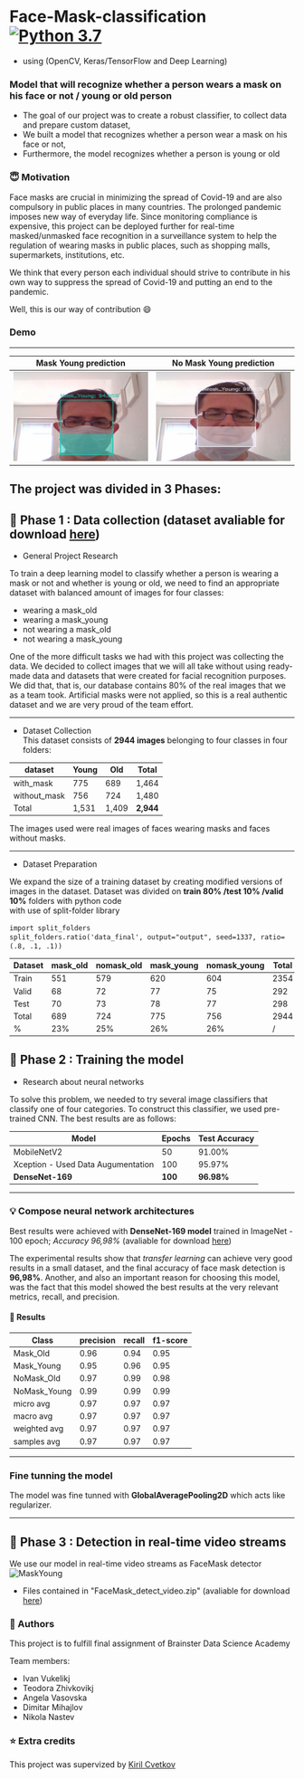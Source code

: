 # Face-Mask-classification [![Python 3.7](https://img.shields.io/badge/python-3.7-blue.svg)](https://www.python.org/downloads/release/python-370/)
-  using (OpenCV, Keras/TensorFlow and Deep Learning)

### Model that will recognize whether a person wears a mask on his face or not / young or old person 
- The goal of our project was to create a robust classifier, to collect data and prepare custom dataset,
- We built a model that recognizes whether a person wear a mask on his face or not,
- Furthermore, the model recognizes whether a person is young or old

### :innocent: Motivation
Face masks are crucial in minimizing the spread of Covid-19 and are also compulsory in public places in many countries. The prolonged pandemic imposes new way of everyday life. Since monitoring compliance is expensive, this project can be deployed further for real-time masked/unmasked face recognition in a surveillance system to help the regulation of wearing masks in public places, such as shopping malls, supermarkets, institutions, etc.

We think that every person each individual should strive to contribute in his own way to suppress the spread of Covid-19 and putting an end to the pandemic.

Well, this is our way of contribution :smile:

### Demo
__________________________________________________________________________
| Mask Young prediction       |  No Mask Young prediction   |
:-------------------------:|:-------------------------:
![MaskYoung](Prediction/MaskYoung.jpg)  |  ![NoMaskYoung](Prediction/NoMaskYoung.jpg) 

## The project was divided in 3 Phases:
## :open_file_folder: Phase 1 : Data collection (dataset avaliable for download [here](https://drive.google.com/file/d/1_Aj3mrR_t1y2gpOGhz1S_jHa6CXnP1ZL/view?usp=sharing))
- General Project Research

To train a deep learning model to classify whether a person is wearing a mask or not and whether is young or old, we need to find an appropriate dataset with balanced amount of images for four classes:
* wearing a mask_old
* wearing a mask_young
* not wearing a mask_old
* not wearing a mask_young

One of the more difficult tasks we had with this project was collecting the data. We decided to collect images that we will all take without using ready-made data and datasets that were created for facial recognition purposes. We did that, that is, our database contains 80% of the real images that we as a team took. Artificial masks were not applied, so this is a real authentic dataset and we are very proud of the team effort.
_________________________________________________________________________________
- Dataset Collection  
This dataset consists of **2944 images** belonging to four classes in four folders:

| dataset         | Young       | Old          | Total     |      
| -------------   | ------------| -------------|-----------|
| with_mask       | 775         | 689          | 1,464     |
| without_mask    | 756         | 724          | 1,480     |   
| Total           |1,531        |1,409         | **2,944**    |

The images used were real images of faces wearing masks and faces without masks.
_____________________________________________________________________________________
- Dataset Preparation  

We expand the size of a training dataset by creating modified versions of images in the dataset. 
Dataset was divided on **train 80% /test 10% /valid 10%** folders with python code   
with use of split-folder library  
```
import split_folders
split_folders.ratio('data_final', output="output", seed=1337, ratio=(.8, .1, .1))
```

|Dataset  |mask_old     |nomask_old  |mask_young     |nomask_young   |Total     |%     |
|-----    | -----       | -----      |  -----        |  -----        | -----    |----- |
|Train	  |551	        |579	     |620	     |604	     |2354	|80%   |
|Valid	  |68	        |72	     |77	     |75	     |292	|10%   |
|Test	  |70	        |73	     |78	     |77	     |298	|10%   |
|Total	  |689	        |724	     |775	     |756	     |2944	| /    |
|%	  |23%	        |25%	     |26%	     |26%	     |	/       | /    |


## :muscle: Phase 2 : Training the model
- Research about neural networks  

To solve this problem, we needed to try several image classifiers that classify one of four categories. To construct this classifier, we used pre-trained CNN.
The best results are as follows:

| Model         | Epochs        | Test Accuracy|      
| ------------- | ------------- | -------------|
| MobileNetV2   | 50            | 91.00%
| Xception - Used Data Augumentation     | 100           | 95.97%
| **DenseNet-169**  | **100**           | **96.98%**      | 
__________________________________________________________________________________________________
### :bulb: Compose neural network architectures  
Best results were achieved with **DenseNet-169 model** trained in ImageNet  - 100 epoch; *Accuracy 96,98%*  (avaliable for download [here](https://drive.google.com/file/d/1br82NTJzuguYaARf9DP5Z4tO9ai1rH5R/view?usp=sharing)) 

The experimental results show that *transfer learning* can achieve very good results in a small dataset, and the final accuracy of face mask detection is **96,98%**.
Another, and also an important reason for choosing this model, was the fact that this model showed the best results at the very relevant metrics, recall, and precision.

#### :key: Results

| Class         | precision     | recall       | f1-score    |     
| ------------- | ------------- | -------------|------------ |
| Mask_Old      | 0.96          | 0.94         |   0.95      |
| Mask_Young    | 0.95          | 0.96         |   0.95      |
| NoMask_Old    | 0.97          | 0.99         |   0.98      |
| NoMask_Young  | 0.99          | 0.99         |   0.99      |
| micro avg     | 0.97          | 0.97         |   0.97      |
| macro avg     | 0.97          | 0.97         |   0.97      |
| weighted avg  | 0.97          | 0.97         |   0.97      |
| samples avg   | 0.97          | 0.97         |   0.97      |
___________________________________________________________________________________________________
### Fine tunning the model
The model was fine tunned with **GlobalAveragePooling2D** which acts like regularizer.  
___________________________________________________________________________________________________

## :rocket: Phase 3 : Detection in real-time video streams

We use our model in real-time video streams as FaceMask detector 
![MaskYoung](Prediction/FaceMask-Detection.gif)  
-  Files contained in  "FaceMask_detect_video.zip" (avaliable for download [here](https://github.com/IvoVuk/Face-Mask-classification/blob/master/FaceMask_detect_video.zip))

### :clap: Authors
This project is to fulfill final assignment of Brainster Data Science Academy

Team members:

* Ivan Vukelikj
* Teodora Zhivkovikj
* Angela Vasovska
* Dimitar Mihajlov
* Nikola Nastev

### :star: Extra credits

This project was supervized by [Kiril Cvetkov](https://github.com/kirilcvetkov92)
